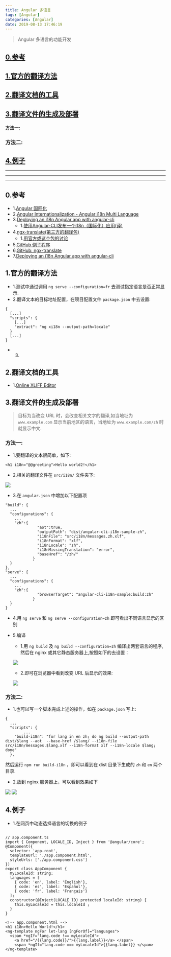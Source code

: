 ```yaml
---
title: Angular 多语言
tags: [Angular]
categories: [Angular]
date: 2019-08-13 17:46:19
---
```


> Angular 多语言的功能开发

<!-- more -->



## [0.参考](#references)
## [1.官方的翻译方法](#translate)
## [2.翻译文档的工具](#tools)
## [3.翻译文件的生成及部署](#deploy)
#### 方法一:
### 方法二:
## [4.例子](#example)

***
***
***
 
## 0.参考<a name="references"/>
* 1.[Angular 国际化](https://v6.angular.live/guide/i18n#create-a-translation-source-file)
* 2.[Angular Internationalization - Angular i18n Multi Language](https://angular-templates.io/tutorials/about/angular-internationalization-i18n-multi-language-app)
* 3.[Deploying an i18n Angular app with angular-cli](https://medium.com/@feloy/deploying-an-i18n-angular-app-with-angular-cli-fc788f17e358#.1xq4iy6fp)
	* 1.[使用Angular-CLI发布一个i18n（国际化）应用(译)](https://www.jianshu.com/p/ae412f2105c3)
* 4.[ngx-translate(第三方的翻译包)](http://www.ngx-translate.com)
	* 1.[用官方或这个包的讨论](https://stackoverflow.com/questions/47312962/angular-5-internationalization)
* 5.[GitHub 例子程序](https://github.com/ghzjtian/angular-cli-i18n-sample)
* 6.[GitHub: ngx-translate](https://github.com/ngx-translate/core)
* 7.[Deploying an i18n Angular app with angular-cli](https://dev.to/angular/deploying-an-i18n-angular-app-with-angular-cli-2fb9)

## 1.官方的翻译方法<a name="translate"/>
* 1.测试中通过调用 `ng serve --configuration=fr` 去测试指定语言是否正常显示.
* 2.翻译文本的目标地址配置，在项目配置文件 `package.json` 中去设置:

```
{
  [...]
  "scripts": {
    [...]
    "extract": "ng xi18n --output-path=locale"
  }
  [...]
}
```

* 3.

## 2.翻译文档的工具<a name="tools"/>
* 1.[Online XLIFF Editor](http://xliff.brightec.co.uk/)



## 3.翻译文件的生成及部署<a name="deploy"/>

> 目标为当改变 URL 时，会改变相关文字的翻译,如当地址为 `www.example.com` 显示当前地区的语言，当地址为 `www.example.com/zh` 时就显示中文.

### 方法一:
* 1.要翻译的文本很简单，如下:

```
<h1 i18n="@@greeting">Hello world2!</h1>
```

* 2.相关的翻译文件在 `src/i18n/` 文件夹下:

![](http://pic.pgyjz.cn/blog/Angular/Angular-translate/Snip20190813_2.png)


* 3.在 `angular.json` 中增加以下配置项

```
"build": {
  ...
  "configurations": {
    ...
    "zh":{
              "aot":true,
              "outputPath": "dist/angular-cli-i18n-sample-zh",
              "i18nFile": "src/i18n/messages.zh.xlf",
              "i18nFormat": "xlf",
              "i18nLocale": "zh",
              "i18nMissingTranslation": "error",
              "baseHref": "/zh/"
            }
  }
},
"serve": {
  ...
  "configurations": {
    ...
    "zh":{
              "browserTarget": "angular-cli-i18n-sample:build:zh"
            }
  }
}
```

* 4.用 `ng serve` 和 `ng serve --configuration=zh` 即可看出不同语言显示的区别

* 5.编译
	* 1.用 `ng build` 及 `ng build --configuration=zh` 编译出两套语言的程序,然后在 nginx 或其它静态服务器上,按照如下的去设置：

	![](http://pic.pgyjz.cn/blog/Angular/Angular-translate/Snip20190813_3.png)
	
	* 2.即可在浏览器中看到改变 URL 后显示的效果:

	![](http://pic.pgyjz.cn/blog/Angular/Angular-translate/Snip20190813_6.png)

### 方法二:
* 1.也可以写一个脚本完成上述的操作，如在 `package.json` 写上:

```
{
  ...
  "scripts": {
  		...
    "build-i18n": "for lang in en zh; do ng build --output-path dist/$lang --aot  --base-href /$lang/ --i18n-file src/i18n/messages.$lang.xlf --i18n-format xlf --i18n-locale $lang; done"
  },
```

然后运行 `npm run build-i18n` ，即可以看到在 dist 目录下生成的 `zh` 和 `en` 两个目录.

* 2.放到 nginx 服务器上，可以看到效果如下

![](http://pic.pgyjz.cn/blog/Angular/Angular-translate/Snip20190813_7.png)
![](http://pic.pgyjz.cn/blog/Angular/Angular-translate/Untitled.gif)

## 4.例子<a name="example"/>
* 1.在网页中动态选择语言的切换的例子

```

// app.component.ts
import { Component, LOCALE_ID, Inject } from '@angular/core';
@Component({
  selector: 'app-root',
  templateUrl: './app.component.html',
  styleUrls: ['./app.component.css']
})
export class AppComponent {
  myLocaleId: string;
  languages = [
    { code: 'en', label: 'English'},
    { code: 'es', label: 'Español'},
    { code: 'fr', label: 'Français'}
  ];
  constructor(@Inject(LOCALE_ID) protected localeId: string) {
  	this.myLocaleId = this.localeId ;
  }
}

<!-- app.component.html -->
<h1 i18n>Hello World!</h1>
<ng-template ngFor let-lang [ngForOf]="languages">
  <span *ngIf="lang.code !== myLocaleId">
    <a href="/{{lang.code}}/">{{lang.label}}</a> </span>
    <span *ngIf="lang.code === myLocaleId">{{lang.label}} </span>
</ng-template>
```
 